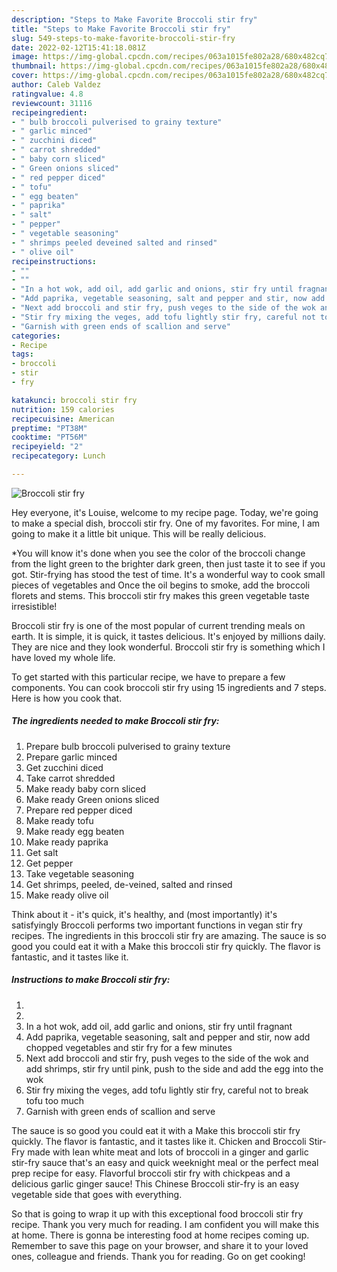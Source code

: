 ```yaml
---
description: "Steps to Make Favorite Broccoli stir fry"
title: "Steps to Make Favorite Broccoli stir fry"
slug: 549-steps-to-make-favorite-broccoli-stir-fry
date: 2022-02-12T15:41:18.081Z
image: https://img-global.cpcdn.com/recipes/063a1015fe802a28/680x482cq70/broccoli-stir-fry-recipe-main-photo.jpg
thumbnail: https://img-global.cpcdn.com/recipes/063a1015fe802a28/680x482cq70/broccoli-stir-fry-recipe-main-photo.jpg
cover: https://img-global.cpcdn.com/recipes/063a1015fe802a28/680x482cq70/broccoli-stir-fry-recipe-main-photo.jpg
author: Caleb Valdez
ratingvalue: 4.8
reviewcount: 31116
recipeingredient:
- " bulb broccoli pulverised to grainy texture"
- " garlic minced"
- " zucchini diced"
- " carrot shredded"
- " baby corn sliced"
- " Green onions sliced"
- " red pepper diced"
- " tofu"
- " egg beaten"
- " paprika"
- " salt"
- " pepper"
- " vegetable seasoning"
- " shrimps peeled deveined salted and rinsed"
- " olive oil"
recipeinstructions:
- ""
- ""
- "In a hot wok, add oil, add garlic and onions, stir fry until fragnant"
- "Add paprika, vegetable seasoning, salt and pepper and stir, now add chopped vegetables and stir fry for a few minutes"
- "Next add broccoli and stir fry, push veges to the side of the wok and add shrimps, stir fry until pink, push to the side and add the egg into the wok"
- "Stir fry mixing the veges, add tofu lightly stir fry, careful not to break tofu too much"
- "Garnish with green ends of scallion and serve"
categories:
- Recipe
tags:
- broccoli
- stir
- fry

katakunci: broccoli stir fry 
nutrition: 159 calories
recipecuisine: American
preptime: "PT38M"
cooktime: "PT56M"
recipeyield: "2"
recipecategory: Lunch

---
```



![Broccoli stir fry](https://img-global.cpcdn.com/recipes/063a1015fe802a28/680x482cq70/broccoli-stir-fry-recipe-main-photo.jpg)

Hey everyone, it's Louise, welcome to my recipe page. Today, we're going to make a special dish, broccoli stir fry. One of my favorites. For mine, I am going to make it a little bit unique. This will be really delicious.

*You will know it&#39;s done when you see the color of the broccoli change from the light green to the brighter dark green, then just taste it to see if you got. Stir-frying has stood the test of time. It&#39;s a wonderful way to cook small pieces of vegetables and Once the oil begins to smoke, add the broccoli florets and stems. This broccoli stir fry makes this green vegetable taste irresistible!

Broccoli stir fry is one of the most popular of current trending meals on earth. It is simple, it is quick, it tastes delicious. It's enjoyed by millions daily. They are nice and they look wonderful. Broccoli stir fry is something which I have loved my whole life.


To get started with this particular recipe, we have to prepare a few components. You can cook broccoli stir fry using 15 ingredients and 7 steps. Here is how you cook that.

<!--inarticleads1-->

##### The ingredients needed to make Broccoli stir fry:

1. Prepare  bulb broccoli pulverised to grainy texture
1. Prepare  garlic minced
1. Get  zucchini diced
1. Take  carrot shredded
1. Make ready  baby corn sliced
1. Make ready  Green onions sliced
1. Prepare  red pepper diced
1. Make ready  tofu
1. Make ready  egg beaten
1. Make ready  paprika
1. Get  salt
1. Get  pepper
1. Take  vegetable seasoning
1. Get  shrimps, peeled, de-veined, salted and rinsed
1. Make ready  olive oil


Think about it - it&#39;s quick, it&#39;s healthy, and (most importantly) it&#39;s satisfyingly Broccoli performs two important functions in vegan stir fry recipes. The ingredients in this broccoli stir fry are amazing. The sauce is so good you could eat it with a Make this broccoli stir fry quickly. The flavor is fantastic, and it tastes like it. 

<!--inarticleads2-->

##### Instructions to make Broccoli stir fry:

1. 
1. 
1. In a hot wok, add oil, add garlic and onions, stir fry until fragnant
1. Add paprika, vegetable seasoning, salt and pepper and stir, now add chopped vegetables and stir fry for a few minutes
1. Next add broccoli and stir fry, push veges to the side of the wok and add shrimps, stir fry until pink, push to the side and add the egg into the wok
1. Stir fry mixing the veges, add tofu lightly stir fry, careful not to break tofu too much
1. Garnish with green ends of scallion and serve


The sauce is so good you could eat it with a Make this broccoli stir fry quickly. The flavor is fantastic, and it tastes like it. Chicken and Broccoli Stir-Fry made with lean white meat and lots of broccoli in a ginger and garlic stir-fry sauce that&#39;s an easy and quick weeknight meal or the perfect meal prep recipe for easy. Flavorful broccoli stir fry with chickpeas and a delicious garlic ginger sauce! This Chinese Broccoli stir-fry is an easy vegetable side that goes with everything. 

So that is going to wrap it up with this exceptional food broccoli stir fry recipe. Thank you very much for reading. I am confident you will make this at home. There is gonna be interesting food at home recipes coming up. Remember to save this page on your browser, and share it to your loved ones, colleague and friends. Thank you for reading. Go on get cooking!
